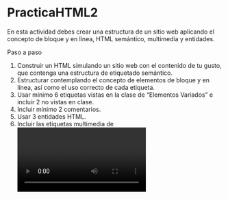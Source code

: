 # PracticaHTML2
En esta actividad debes crear una estructura de un sitio web aplicando el concepto de bloque y en línea, HTML semántico, multimedia y entidades.

Paso a paso

1. Construir un HTML simulando un sitio web con el contenido de tu gusto, que contenga una estructura de etiquetado semántico.
2. Estructurar contemplando el concepto de elementos de bloque y en línea, así como el uso correcto de cada etiqueta.
3. Usar mínimo 6 etiquetas vistas en la clase de “Elementos Variados” e incluir 2 no vistas en clase.
4. Incluir mínimo 2 comentarios.
5. Usar 3 entidades HTML.
6. Incluir las etiquetas multimedia de <video>, <audio> e incluir un video de YouTube con <iframe>.
